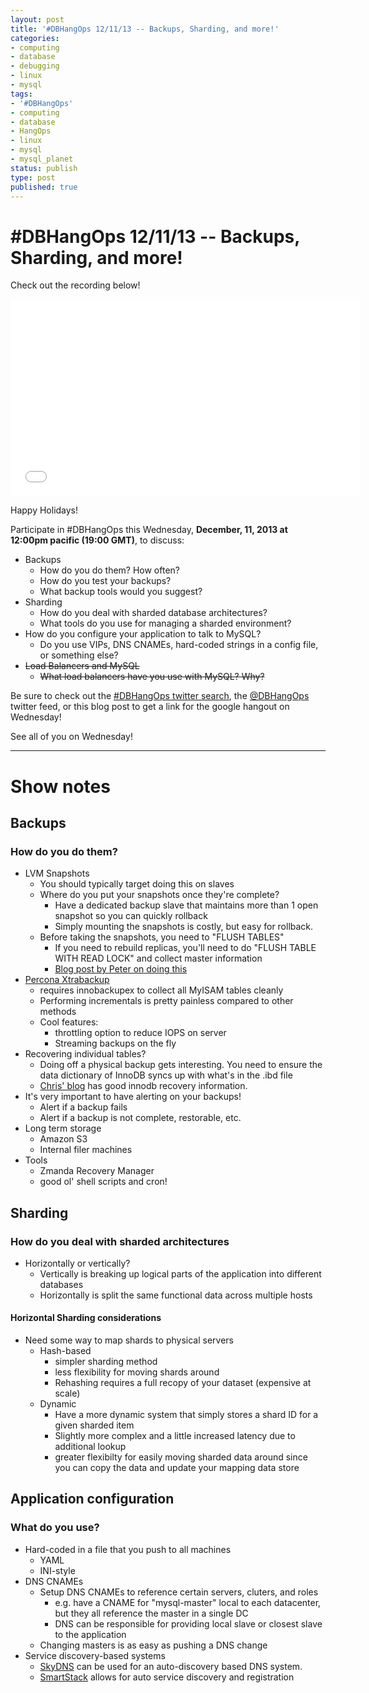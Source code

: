 ```yaml
---
layout: post
title: '#DBHangOps 12/11/13 -- Backups, Sharding, and more!'
categories:
- computing
- database
- debugging
- linux
- mysql
tags:
- '#DBHangOps'
- computing
- database
- HangOps
- linux
- mysql
- mysql_planet
status: publish
type: post
published: true
---
```

\#DBHangOps 12/11/13 -- Backups, Sharding, and more!
=========================================================

Check out the recording below!

<iframe width="560" height="315" src="//www.youtube.com/embed/skksuiUODKk" frameborder="0" allowfullscreen></iframe>

Happy Holidays!

Participate in \#DBHangOps this Wednesday, **December, 11, 2013 at 12:00pm pacific (19:00 GMT)**, to discuss:

* Backups
	* How do you do them? How often?
	* How do you test your backups?
	* What backup tools would you suggest?
* Sharding
	* How do you deal with sharded database architectures?
	* What tools do you use for managing a sharded environment?
* How do you configure your application to talk to MySQL?
	* Do you use VIPs, DNS CNAMEs, hard-coded strings in a config file, or something else?
* ~~Load Balancers and MySQL~~
	* ~~What load balancers have you use with MySQL? Why?~~

Be sure to check out the [\#DBHangOps twitter search](https://twitter.com/search/realtime?q=%23DBHangOps), the [@DBHangOps](https://twitter.com/dbhangops) twitter feed, or this blog post to get a link for the google hangout on Wednesday!

See all of you on Wednesday!


---

<a name="show-notes">Show notes</a>
==========

## Backups ##

### How do you do them? ###
* LVM Snapshots
	* You should typically target doing this on slaves
	* Where do you put your snapshots once they're complete?
		* Have a dedicated backup slave that maintains more than 1 open snapshot so you can quickly rollback
		* Simply mounting the snapshots is costly, but easy for rollback.
	* Before taking the snapshots, you need to "FLUSH TABLES"
		* If you need to rebuild replicas, you'll need to do "FLUSH TABLE WITH READ LOCK" and collect master information
		* [Blog post by Peter on doing this](http://www.mysqlperformanceblog.com/2006/08/21/using-lvm-for-mysql-backup-and-replication-setup/)
* [Percona Xtrabackup](http://www.percona.com/software/percona-xtrabackup)
	* requires innobackupex to collect all MyISAM tables cleanly
	* Performing incrementals is pretty painless compared to other methods
	* Cool features:
		* throttling option to reduce IOPS on server
		* Streaming backups on the fly
* Recovering individual tables?
	* Doing off a physical backup gets interesting. You need to ensure the data dictionary of InnoDB syncs up with what's in the .ibd file
	* [Chris' blog](http://www.chriscalender.com/?tag=innodb-recovery) has good innodb recovery information.
* It's very important to have alerting on your backups!
	* Alert if a backup fails
	* Alert if a backup is not complete, restorable, etc.
* Long term storage
	* Amazon S3
	* Internal filer machines
* Tools
	* Zmanda Recovery Manager
	* good ol' shell scripts and cron!


## Sharding ##

### How do you deal with sharded architectures ###
* Horizontally or vertically?
	* Vertically is breaking up logical parts of the application into different databases
	* Horizontally is split the same functional data across multiple hosts

#### Horizontal Sharding considerations ####
* Need some way to map shards to physical servers
	* Hash-based 
		* simpler sharding method
		* less flexibility for moving shards around
		* Rehashing requires a full recopy of your dataset (expensive at scale)
	* Dynamic
		* Have a more dynamic system that simply stores a shard ID for a given sharded item
		* Slightly more complex and a little increased latency due to additional lookup
		* greater flexibilty for easily moving sharded data around since you can copy the data and update your mapping data store

## Application configuration ##

### What do you use? ###
* Hard-coded in a file that you push to all machines
	* YAML
	* INI-style
* DNS CNAMEs
	* Setup DNS CNAMEs to reference certain servers, cluters, and roles
		* e.g. have a CNAME for "mysql-master" local to each datacenter, but they all reference the master in a single DC
		* DNS can be responsible for providing local slave or closest slave to the application
	* Changing masters is as easy as pushing a DNS change
* Service discovery-based systems
	* [SkyDNS](https://github.com/skynetservices/skydns) can be used for an auto-discovery based DNS system.
	* [SmartStack](http://nerds.airbnb.com/smartstack-service-discovery-cloud/) allows for auto service discovery and registration
